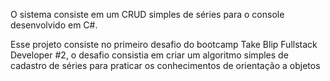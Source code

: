 O sistema consiste em um CRUD simples de séries para o console desenvolvido em C#. 

Esse projeto consiste no primeiro desafio do bootcamp Take Blip Fullstack Developer #2, o desafio consistia em criar um algoritmo simples de cadastro de séries para praticar os conhecimentos de orientação a objetos
